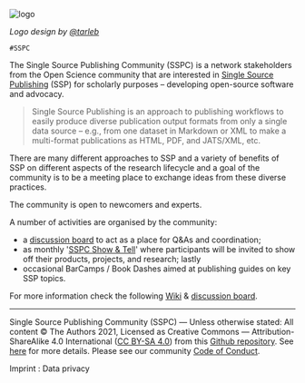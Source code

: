 ![logo](https://raw.githubusercontent.com/singlesourcepub/community/main/ssp-community-logo.png)

*Logo design by [@tarleb](https://github.com/tarleb/)*

`#SSPC`

The Single Source Publishing Community (SSPC) is a network stakeholders from the Open Science community that are interested in [Single Source Publishing](https://en.wikipedia.org/wiki/Single-source_publishing) (SSP) for scholarly purposes – developing open-source software and advocacy.   

> Single Source Publishing is an approach to publishing workflows to easily produce diverse publication output formats from only a single data source – e.g., from one dataset in Markdown or XML to make a multi-format publications as HTML, PDF, and JATS/XML, etc.

There are many different approaches to SSP and a variety of benefits of SSP on different aspects of the research lifecycle and a goal of the community is to be a meeting place to exchange ideas from these diverse practices.

The community is open to newcomers and experts. 

A number of activities are organised by the community: 

 - a [discussion board](https://github.com/singlesourcepub/community/discussions) to act as a place for Q&As and coordination; 
 - as monthly '[SSPC Show & Tell](https://github.com/singlesourcepub/community/wiki/SSPC-Show-&-Tell)' where participants will be invited to show off their products, projects, and research; lastly 
 - occasional BarCamps / Book Dashes aimed at publishing guides on key SSP topics.
 
For more information check the following [Wiki](https://github.com/singlesourcepub/community/wiki) & [discussion board](https://github.com/singlesourcepub/community/discussions). 

---
Single Source Publishing Community (SSPC) — Unless otherwise stated: All content © The Authors 2021, Licensed as Creative Commons — Attribution-ShareAlike 4.0 International ([CC BY-SA 4.0](https://creativecommons.org/licenses/by-sa/4.0/deed.ast)) from this [Github repository](https://github.com/singlesourcepub/community). See [here](https://github.com/singlesourcepub/community/wiki/Terms-and-Conditions) for more details. Please see our community [Code of Conduct](Code-of-Conduct).

Imprint : Data privacy
